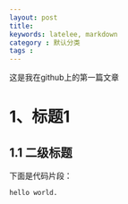 ```yaml
---
layout: post
title: 
keywords: latelee, markdown
category : 默认分类
tags : 
---
```

这是我在github上的第一篇文章
# 1、标题1
## 1.1 二级标题
下面是代码片段：
```
hello world.
```
